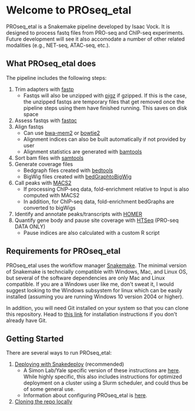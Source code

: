 # Welcome to PROseq_etal

PROseq_etal is a Snakemake pipeline developed by Isaac Vock. It is designed to process fastq files from PRO-seq and ChIP-seq experiments. Future development will see it also accomodate a number of other related modalities (e.g., NET-seq, ATAC-seq, etc.).

## What PROseq_etal does

The pipeline includes the following steps:

1. Trim adapters with [fastp](https://github.com/OpenGene/fastp)
    * Fastqs will also be unzipped with [pigz]() if gzipped. If this is the case, the unzipped fastqs are temporary files that get removed once the pipeline steps using them have finished running. This saves on disk space
1. Assess fastqs with [fastqc](https://www.bioinformatics.babraham.ac.uk/projects/fastqc/)
1. Align fastqs
    * Can use [bwa-mem2](https://github.com/bwa-mem2/bwa-mem2) or [bowtie2](https://github.com/BenLangmead/bowtie2)
    * Alignment indices can also be built automatically if not provided by user
    * Alignment statistics are generated with [bamtools](https://github.com/pezmaster31/bamtools)
1. Sort bam files with [samtools](http://www.htslib.org/doc/samtools-sort.html)
1. Generate coverage files
    * Bedgraph files created with [bedtools](https://bedtools.readthedocs.io/en/latest/content/tools/genomecov.html)
    * BigWig files created with [bedGraphtoBigWig](https://www.encodeproject.org/software/bedgraphtobigwig/)
1. Call peaks with [MACS2](https://github.com/macs3-project/MACS/tree/master)
    * If processing ChIP-seq data, fold-enrichment relative to Input is also computed with MACS2
    * In addition, for ChIP-seq data, fold-enrichment bedGraphs are converted to bigWigs
1. Identify and annotate peaks/transcripts with [HOMER](http://homer.ucsd.edu/homer/)
1. Quantify gene body and pause site coverage with [HTSeq](https://htseq.readthedocs.io/en/master/htseqcount.html) (PRO-seq DATA ONLY)
    * Pause indices are also calculated with a custom R script

## Requirements for PROseq_etal

PROseq_etal uses the workflow manager [Snakemake](https://snakemake.readthedocs.io/en/stable/). The minimal version of Snakemake is techncially compatible with Windows, Mac, and Linux OS, but several of the software dependencies are only Mac and Linux compatible. If you are a Windows user like me, don't sweat it, I would suggest looking to the Windows subsystem for linux which can be easily installed (assuming you are running Windows 10 version 2004 or higher).

In addition, you will need Git installed on your system so that you can clone this repository. Head to [this link](https://git-scm.com/downloads) for installation instructions if you don't already have Git.

## Getting Started

There are several ways to run PROseq_etal:

1. [Deploying with Snakedeploy](../deploy.md) (recommended)
    * A Simon Lab/Yale specific version of these instructions are [here](../simon.md). While highly specific, this also includes instructions for optimized deployment on a cluster using a Slurm scheduler, and could thus be of some general use.
    * Information about configuring PROseq_etal is [here](../configuration/proseq_c.md).
1. [Cloning the repo locally](../alt.md)